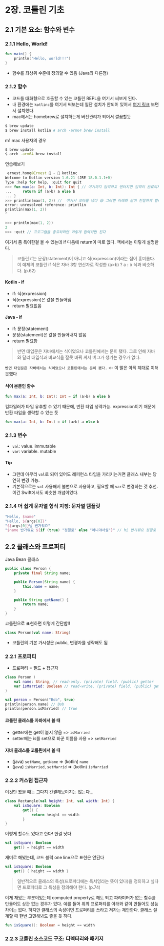 # 2장. 코틀린 기초

## 2.1 기본 요소: 함수와 변수

### 2.1.1 Hello, World!

```kt
fun main() {
    println("Hello, world!!!")
}
```

- 함수를 최상위 수준에 정의할 수 있음 (Java와 다른점)

### 2.1.2 함수

- 코드를 대화형으로 호출할 수 있는 코틀린 REPL을 여기서 써보게 된다. 
- 내 환경에는 `kotlinc`를 여기서 써보는데 일단 설치가 안되어 있어서 [여기 링크](https://kotlinlang.org/docs/command-line.html#homebrew) 보면서 설치했다.
- mac에서는 homebrew로 설치하는게 버전관리가 되어서 깔끔할듯

```bash
$ brew update
$ brew install kotlin # arch -arm64 brew install
```

m1 mac 사용자의 경우

```bash
$ brew update
$ arch -arm64 brew install
```

연습해보기

```kt
 ernest.hong@Ernest  ~  kotlinc
Welcome to Kotlin version 1.6.21 (JRE 18.0.1.1+0)
Type :help for help, :quit for quit
>>> fun max(a: Int, b: Int): Int { // 여기까지 입력하고 엔터치면 입력이 완료되지 않았기 때문에 다음줄 입력을 기다린다 (... 으로 표시됨)
...     return if (a>b) a else b
... }
>>> printlin(max(1, 2)) //  여기서 오타를 냈다 😅 그러면 아래와 같이 친절하게 알려준다
error: unresolved reference: printlin
printlin(max(1, 2))
^

>>> println(max(1, 2))
2
>>> :quit // 프로그램을 종료하려면 이렇게 입력하면 된다
```

여기서 좀 특이한걸 볼 수 있는데 if 다음에 return이 따로 없다. 책에서는 이렇게 설명한다.

> 코틀린 if는 문장(statement)이 아니고 식(expression)이라는 점이 흥미롭다.
> 이 예제의 코틀린 if 식은 자바 3항 연산자로 작성한 (a>b) ? a : b 식과 비슷하다. (p.62)

#### Kotlin - if

- if: 식(expression)
- 식(expression)은 값을 만들어냄
- return 필요없음

#### Java - if

- if: 문장(statement)
- 문장(statement)은 값을 만들어내지 않음
- return 필요함

> 반면 대입문은 자바에서는 식이었으나 코틀린에서는 문이 됐다. 그로 인해 자바와 달리 대입식과 비교식을 잘못 바꿔 써서 버그가 생기는 경우가 없다.

`반면 대입문은 자바에서는 식이었으나 코틀린에서는 문이 됐다.` <- 이 말은 아직 제대로 이해못했다

#### 식이 본문인 함수

```kt
fun max(a: Int, b: Int): Int = if (a>b) a else b
```

컴파일러가 타입 유추할 수 있기 때문에, 반환 타입 생략가능. expression이기 때문에 반환 타입을 생략할 수 있는 듯

```kt
fun max(a: Int, b: Int) = if (a>b) a else b
```

### 2.1.3 변수

- `val`: value. immutable
- `var`: variable. mutable

#### Tip
- 그런데 아무리 `val`로 되어 있어도 레퍼런스 타입을 가리키는거면 클래스 내부는 당연히 변경 가능.
- 기본적으로는 `val` 사용해서 불변으로 사용하고, 필요할 때 `var`로 변경하는 것 추천. 이건 Swift에서도 비슷한 개념이었다.

### 2.1.4 더 쉽게 문자열 형식 지정: 문자열 템플릿

```kt
"Hello, $name"
"Hello, ${args[0]}"
"${args[0]}님 반가워요"
"$name 반가워요 ${if (true) "정말로" else "아니야사실"}" // hi 반가워요 정말로
```

## 2.2 클래스와 프로퍼티

Java Bean 클래스

```java
public class Person {
    private final String name;

    public Person(String name) {
        this.name = name;
    }

    public String getName() {
        return name;
    }
}
```

코틀린으로 표현하면 이렇게 간단함!!

```kt
class Person(val name: String)
```

- 코틀린의 기본 가시성은 public, 변경자를 생략해도 됨

### 2.2.1 프로퍼티

- 프로퍼티 = 필드 + 접근자

```kt
class Person (
    val name: String, // read-only. (private) field. (public) getter
    var isMarried: Boolean // read-write. (private) field. (public) getter. (public) setter
)
```

```kt
val person = Person("Bob", true)
println(person.name) // Bob
println(person.isMarried) // true
```

#### 코틀린 클래스를 자바에서 쓸 때

- getter에는 get이 붙지 않음 => `isMarried`
- setter에는 is를 set으로 바꾼 이름을 사용 => `setMarried` 

#### 자바 클래스를 코틀린에서 쓸 때

- (java) `setName`, `getName` => (kotlin) `name`
- (java) `isMarried`, `setMarrid` => (kotlin) `isMarried`

### 2.2.2 커스텀 접근자

이것만 봤을 때는 그다지 간결해보이지는 않는다...

```kt
class Rectangle(val height: Int, val width: Int) {
    val isSquare: Boolean
        get() {
            return height == width
        }
}
```
이렇게 할수도 있다고 한다! 한결 낫다

```kt
val isSquare: Boolean
    get() = height == width
```

재미로 해봤는데, 코드 블럭 one line으로 표현은 안된다

```kt
val isSquare: Boolean
    get() { height == width }
```

> 일반적으로 클래스의 특성(프로퍼티에는 특서잉라는 뜻이 있다)을 정의하고 싶다면 프로퍼티로 그 특성을 정의해야 한다. (p.74)

이게 재밌는 부분이었는데 computed property로 해도 되고 파라미터가 없는 함수를 만들어도 상관 없는 경우가 있다. 예를 들어 위의 프로퍼티를 아래와 같이 만들어도 성능 차이는 없다.
하지만 클래스의 속성이면 프로퍼티를 쓰라고 저자는 제안한다. 클래스 설계할 때 한번 고민해봐도 좋을 듯 하다.

```kt
fun isSquare(): Boolean = height == width
```

### 2.2.3 코틀린 소스코드 구조: 디렉터리와 패키지


